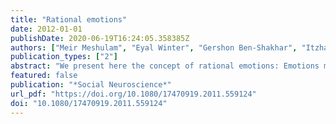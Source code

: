 ```yaml
---
title: "Rational emotions"
date: 2012-01-01
publishDate: 2020-06-19T16:24:05.358385Z
authors: ["Meir Meshulam", "Eyal Winter", "Gershon Ben-Shakhar", "Itzhak Aharon"]
publication_types: ["2"]
abstract: "We present here the concept of rational emotions: Emotions may be directly controlled and utilized in a conscious, analytic fashion, enabling an individual to size up a situation, to determine that a certain “mental state” is strategically advantageous and adjust accordingly. Building on the growing body of literature recognizing the vital role of emotions in determining decisions, we explore the complementary role of rational choice in choosing emotional states. Participants played the role of “recipient” in the dictator game, in which an anonymous “dictator” decides how to split an amount of money between himself and the recipient. A subset of recipients was given a monetary incentive to be angry at low-split offers. That subset demonstrated increased physiological arousal at low offers relative to high offers as well as more anger than other participants. These results provide a fresh outlook on human decision-making and contribute to the continuing effort to build more complete models of rational behavior."
featured: false
publication: "*Social Neuroscience*"
url_pdf: "https://doi.org/10.1080/17470919.2011.559124"
doi: "10.1080/17470919.2011.559124"
---
```


